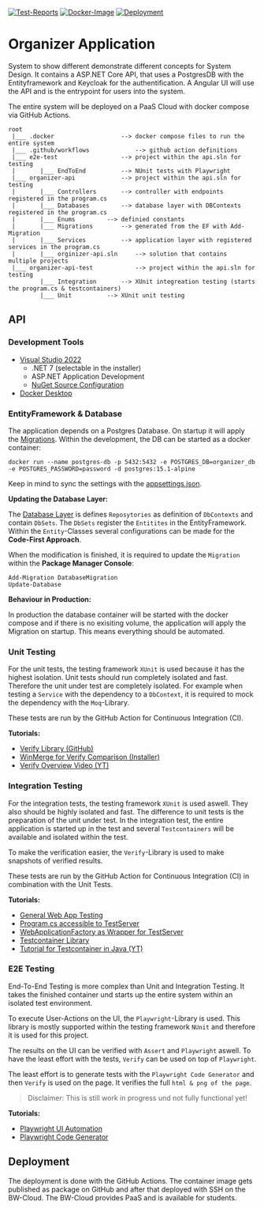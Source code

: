 [![Test-Reports](https://github.com/felixsteinke/organzier-application-demo/actions/workflows/test-reports.yml/badge.svg)](https://github.com/felixsteinke/organzier-application-demo/actions/workflows/test-reports.yml)
[![Docker-Image](https://github.com/felixsteinke/organzier-application-demo/actions/workflows/docker-image.yml/badge.svg)](https://github.com/felixsteinke/organzier-application-demo/actions/workflows/docker-image.yml)
[![Deployment](https://github.com/felixsteinke/organzier-application-demo/actions/workflows/deployment.yml/badge.svg)](https://github.com/felixsteinke/organzier-application-demo/actions/workflows/deployment.yml)

# Organizer Application

System to show different demonstrate different concepts for System Design. 
It contains a ASP.NET Core API, that uses a PostgresDB with the Entityframework and Keycloak for the authentification.
A Angular UI will use the API and is the entrypoint for users into the system.

The entire system will be deployed on a PaaS Cloud with docker compose via GitHub Actions.

```
root
 |___ .docker					--> docker compose files to run the entire system
 |___ .github/workflows				--> github action definitions
 |___ e2e-test					--> project within the api.sln for testing
 |		 |___ EndToEnd			--> NUnit tests with Playwright
 |___ organizer-api				--> project within the api.sln for testing
 |		 |___ Controllers		--> controller with endpoints registered in the program.cs
 |		 |___ Databases			--> database layer with DBContexts registered in the program.cs
 |		 |___ Enums			--> definied constants
 |		 |___ Migrations		--> generated from the EF with Add-Migration
 |		 |___ Services			--> application layer with registered services in the program.cs
 |		 |___ orginizer-api.sln		--> solution that contains multiple projects
 |___ organizer-api-test			--> project within the api.sln for testing
		 |___ Integration		--> XUnit integreation testing (starts the program.cs & testcontainers)
		 |___ Unit			--> XUnit unit testing 
```

## API

### Development Tools

* [Visual Studio 2022](https://visualstudio.microsoft.com/de/downloads/)
	* .NET 7 (selectable in the installer)
	* ASP.NET Application Development
	* [NuGet Source Configuration](https://learn.microsoft.com/en-us/azure/devops/artifacts/nuget/upstream-sources?view=azure-devops#add-nuget-gallery-upstream-source)
* [Docker Desktop](https://www.docker.com/products/docker-desktop/)

### EntityFramework & Database

The application depends on a Postgres Database. On startup it will apply the [Migrations](./organizer-api/Migrations).
Within the development, the DB can be started as a docker container:

```shell
docker run --name postgres-db -p 5432:5432 -e POSTGRES_DB=organizer_db -e POSTGRES_PASSWORD=password -d postgres:15.1-alpine
```

Keep in mind to sync the settings with the [appsettings.json](./organizer-api/appsettings.json).

__Updating the Database Layer:__

The [Database Layer](./organizer-api/Databases) is defines `Reposytories` as definition of `DbContexts` and contain `DbSets`.
The `DbSets` register the `Entitites` in the EntityFramework. 
Within the `Entity`-Classes several configurations can be made for the __Code-First Approach__.

When the modification is finished, it is required to update the `Migration` within the __Package Manager Console__:

```shell
Add-Migration DatabaseMigration
Update-Database
```

__Behaviour in Production:__

In production the database container will be started with the docker compose and if there is no exisiting volume, 
the application will apply the Migration on startup. This means everything should be automated.

### Unit Testing

For the unit tests, the testing framework `XUnit` is used because it has the highest isolation. 
Unit tests should run completely isolated and fast. Therefore the unit under test are completely isolated.
For example when testing a `Service` with the dependency to a `DbContext`, it is required to mock the dependency with the `Moq`-Library.

These tests are run by the GitHub Action for Continuous Integration (CI). 

__Tutorials:__

* [Verify Library (GitHub)](https://github.com/VerifyTests/Verify)
* [WinMerge for Verify Comparison (Installer)](https://winmerge.org/?lang=en)
* [Verify Overview Video (YT)](https://www.youtube.com/watch?v=wA7oJDyvn4c&ab_channel=%E2%80%A4NETOxford)

### Integration Testing

For the integration tests, the testing framework `XUnit` is used aswell. 
They also should be highly isolated and fast. The difference to unit tests is the preparation of the unit under test.
In the integration test, the entire application is started up in the test and several `Testcontainers` will be available and isolated within the test.

To make the verification easier, the `Verify`-Library is used to make snapshots of verified results.

These tests are run by the GitHub Action for Continuous Integration (CI) in combination with the Unit Tests.

__Tutorials:__

* [General Web App Testing](https://learn.microsoft.com/en-us/dotnet/architecture/microservices/multi-container-microservice-net-applications/test-aspnet-core-services-web-apps)
* [Program.cs accessible to TestServer](https://learn.microsoft.com/en-us/aspnet/core/test/integration-tests?view=aspnetcore-7.0#basic-tests-with-the-default-webapplicationfactory)
* [WebApplicationFactory as Wrapper for TestServer](https://stackoverflow.com/questions/69897652/how-do-you-create-a-test-server-in-net-6)
* [Testcontainer Library](https://dotnet.testcontainers.org/)
* [Tutorial for Testcontainer in Java (YT)](https://www.youtube.com/watch?v=9fzn0j1jbiQ&t=1148s&ab_channel=SebastianDaschner)

### E2E Testing

End-To-End Testing is more complex than Unit and Integration Testing. 
It takes the finished container und starts up the entire system within an isolated test environment.

To execute User-Actions on the UI, the `Playwright`-Library is used. 
This library is mostly supported within the testing framework `NUnit` and therefore it is used for this project.

The results on the UI can be verified with `Assert` and `Playwright` aswell. 
To have the least effort with the tests, `Verify` can be used on top of `Playwright`.

The least effort is to generate tests with the `Playwright Code Generator` and then `Verify` is used on the page. 
It verifies the full `html & png of the page`. 

> Disclaimer: This is still work in progress und not fully functional yet!

__Tutorials:__

* [Playwright UI Automation](https://playwright.dev/)
* [Playwright Code Generator](https://playwright.dev/docs/codegen)

## Deployment

The deployment is done with the GitHub Actions. 
The container image gets published as package on GitHub and after that deployed with SSH on the BW-Cloud.
The BW-Cloud provides PaaS and is available for students.
